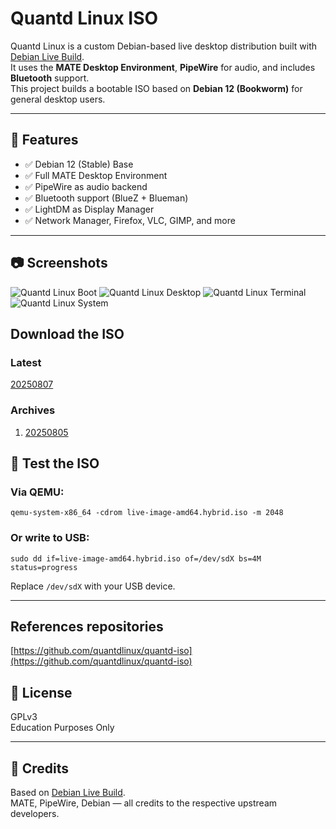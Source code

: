 # Quantd Linux ISO

Quantd Linux is a custom Debian-based live desktop distribution built with [Debian Live Build](https://wiki.debian.org/DebianLive).  
It uses the **MATE Desktop Environment**, **PipeWire** for audio, and includes **Bluetooth** support.  
This project builds a bootable ISO based on **Debian 12 (Bookworm)** for general desktop users.

---

## 🎯 Features

- ✅ Debian 12 (Stable) Base  
- ✅ Full MATE Desktop Environment  
- ✅ PipeWire as audio backend  
- ✅ Bluetooth support (BlueZ + Blueman)  
- ✅ LightDM as Display Manager  
- ✅ Network Manager, Firefox, VLC, GIMP, and more  

---
## 📷 Screenshots
![Quantd Linux Boot](https://i.postimg.cc/V67zCxkk/Screenshot-at-2025-08-08-12-03-37.png)
![Quantd Linux Desktop](https://i.postimg.cc/sgBGDJKW/Screenshot-at-2025-08-08-12-11-49.png)
![Quantd Linux Terminal](https://i.postimg.cc/Kz5Rspc6/Screenshot-at-2025-08-08-12-11-08.png)
![Quantd Linux System](https://i.postimg.cc/cCb1VVpb/Screenshot-at-2025-08-08-12-09-55.png)
## Download the ISO
### Latest
[20250807](https://archive.org/download/quantd-live-image-amd64.hybrid/quantd-live-image-amd64.hybrid.iso)  
### Archives
1. [20250805](https://archive.org/download/live-image-amd64.hybrid_202508/live-image-amd64.hybrid.iso)

## 🧪 Test the ISO

### Via QEMU:

```
qemu-system-x86_64 -cdrom live-image-amd64.hybrid.iso -m 2048
```

### Or write to USB:

```
sudo dd if=live-image-amd64.hybrid.iso of=/dev/sdX bs=4M status=progress
```

Replace `/dev/sdX` with your USB device.

---
## References repositories
[https://github.com/quantdlinux/quantd-iso](https://github.com/quantdlinux/quantd-iso)
## 📜 License

GPLv3  
Education Purposes Only

---

## 🧩 Credits    

Based on [Debian Live Build](https://wiki.debian.org/DebianLive).  
MATE, PipeWire, Debian — all credits to the respective upstream developers.
